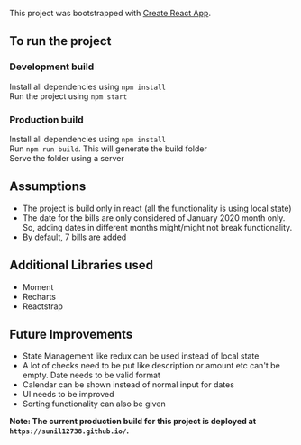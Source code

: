 This project was bootstrapped with [Create React App](https://github.com/facebook/create-react-app).

## To run the project  

### Development build
Install all dependencies using `npm install`<br/>
Run the project using `npm start`<br/>

### Production build
Install all dependencies using `npm install`<br/>
Run `npm run build`. This will generate the build folder<br/>
Serve the folder using a server<br/>

## Assumptions
- The project is build only in react (all the functionality is using local state)<br/>
- The date for the bills are only considered of January 2020 month only. So, adding dates in different months might/might not break functionality.<br/>
- By default, 7 bills are added

## Additional Libraries used
- Moment<br/>
- Recharts<br/>
- Reactstrap<br/>

## Future Improvements
- State Management like redux can be used instead of local state<br/>
- A lot of checks need to be put like description or amount etc can't be empty. Date needs to be valid format<br/>
- Calendar can be shown instead of normal input for dates
- UI needs to be improved
- Sorting functionality can also be given

**Note: The current production build for this project is deployed at `https://sunil12738.github.io/`.**

